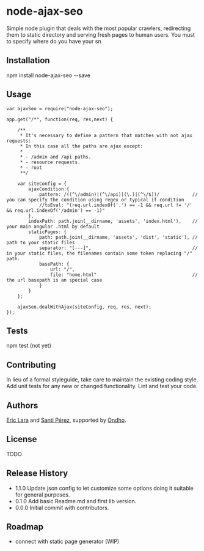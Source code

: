 node-ajax-seo
=============

Simple node plugin that deals with the most popular crawlers, redirecting them to static directory and serving fresh pages to human users. You must to specify where do you have your sn

## Installation

  npm install node-ajax-seo --save

## Usage

	var ajaxSeo = require("node-ajax-seo");
	
  	app.get("/*", function(req, res,next) {

	    /**
	     * It's necessary to define a pattern that matches with not ajax requests:
	     * In this case all the paths are ajax except:
	     *
	     * - /admin and /api paths.
	     * - resource requests.
	     * - root
	     **/

	    var siteConfig = {
	        ajaxCondition:{
	            pattern: /((^\/admin)|(^\/api)|(\.)|(^\/$))/			// you can specify the condition using regex or typical if condition
	            //toEval: "(req.url.indexOf('.') == -1 && req.url != '/' && req.url.indexOf('/admin') == -1)"
	        },
	        indexPath: path.join(__dirname, 'assets', 'index.html'), 	// your main angular .html by default
	        staticPages: {
	            path: path.join(__dirname, 'assets', 'dist', 'static'),	// path to your static files
	            separator: "[---]",										// in your static files, the filenames contain some token replacing "/" path.
	            basePath: {
	                url: "/",
	                file: "home.html"									// the url basepath is an special case
	            }
	        }
	    };

	    ajaxSeo.dealWithAjax(siteConfig, req, res, next);
	});
  
## Tests

  npm test (not yet)

## Contributing

In lieu of a formal styleguide, take care to maintain the existing coding style.
Add unit tests for any new or changed functionality. Lint and test your code.

## Authors

[Eric Lara](https://www.twitter.com/EricLaraAmat) and [Santi Pérez](https://www.twitter.com/SantiPrzF), supported by [Ondho](http://www.ondho.com).

## License

  TODO
  
## Release History

* 1.1.0 Update json config to let customize some options doing it suitable for general purposes.
* 0.1.0 Add basic Readme.md and first lib version.
* 0.0.0 Initial commit with contributors.

## Roadmap

* connect with static page generator (WIP)


